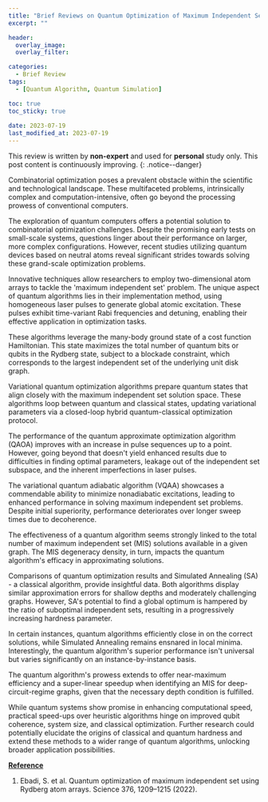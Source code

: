 ```yaml
---
title: "Brief Reviews on Quantum Optimization of Maximum Independent Set Using Rydberg Atom Arrays"
excerpt: ""

header:
  overlay_image: 
  overlay_filter: 

categories:
  - Brief Review
tags:
  - [Quantum Algorithm, Quantum Simulation]

toc: true
toc_sticky: true
 
date: 2023-07-19
last_modified_at: 2023-07-19
---
```


This review is written by **non-expert** and used for **personal** study only. This post content is continuously improving.
{: .notice--danger}

Combinatorial optimization poses a prevalent obstacle within the scientific and technological landscape. These multifaceted problems, intrinsically complex and computation-intensive, often go beyond the processing prowess of conventional computers.

The exploration of quantum computers offers a potential solution to combinatorial optimization challenges. Despite the promising early tests on small-scale systems, questions linger about their performance on larger, more complex configurations. However, recent studies utilizing quantum devices based on neutral atoms reveal significant strides towards solving these grand-scale optimization problems.

Innovative techniques allow researchers to employ two-dimensional atom arrays to tackle the 'maximum independent set' problem. The unique aspect of quantum algorithms lies in their implementation method, using homogeneous laser pulses to generate global atomic excitation. These pulses exhibit time-variant Rabi frequencies and detuning, enabling their effective application in optimization tasks.

These algorithms leverage the many-body ground state of a cost function Hamiltonian. This state maximizes the total number of quantum bits or qubits in the Rydberg state, subject to a blockade constraint, which corresponds to the largest independent set of the underlying unit disk graph.

Variational quantum optimization algorithms prepare quantum states that align closely with the maximum independent set solution space. These algorithms loop between quantum and classical states, updating variational parameters via a closed-loop hybrid quantum-classical optimization protocol.

The performance of the quantum approximate optimization algorithm (QAOA) improves with an increase in pulse sequences up to a point. However, going beyond that doesn't yield enhanced results due to difficulties in finding optimal parameters, leakage out of the independent set subspace, and the inherent imperfections in laser pulses.

The variational quantum adiabatic algorithm (VQAA) showcases a commendable ability to minimize nonadiabatic excitations, leading to enhanced performance in solving maximum independent set problems. Despite initial superiority, performance deteriorates over longer sweep times due to decoherence.

The effectiveness of a quantum algorithm seems strongly linked to the total number of maximum independent set (MIS) solutions available in a given graph. The MIS degeneracy density, in turn, impacts the quantum algorithm's efficacy in approximating solutions.

Comparisons of quantum optimization results and Simulated Annealing (SA) - a classical algorithm, provide insightful data. Both algorithms display similar approximation errors for shallow depths and moderately challenging graphs. However, SA's potential to find a global optimum is hampered by the ratio of suboptimal independent sets, resulting in a progressively increasing hardness parameter.

In certain instances, quantum algorithms efficiently close in on the correct solutions, while Simulated Annealing remains ensnared in local minima. Interestingly, the quantum algorithm's superior performance isn't universal but varies significantly on an instance-by-instance basis.

The quantum algorithm's prowess extends to offer near-maximum efficiency and a super-linear speedup when identifying an MIS for deep-circuit-regime graphs, given that the necessary depth condition is fulfilled.

While quantum systems show promise in enhancing computational speed, practical speed-ups over heuristic algorithms hinge on improved qubit coherence, system size, and classical optimization. Further research could potentially elucidate the origins of classical and quantum hardness and extend these methods to a wider range of quantum algorithms, unlocking broader application possibilities.




**<U>Reference</U>**

1. Ebadi, S. et al. Quantum optimization of maximum independent set using Rydberg atom arrays. Science 376, 1209–1215 (2022). 